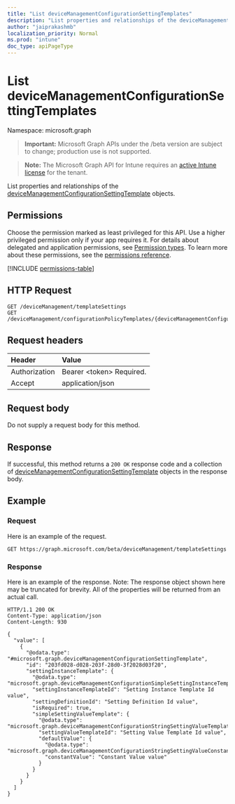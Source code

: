 ```yaml
---
title: "List deviceManagementConfigurationSettingTemplates"
description: "List properties and relationships of the deviceManagementConfigurationSettingTemplate objects."
author: "jaiprakashmb"
localization_priority: Normal
ms.prod: "intune"
doc_type: apiPageType
---
```


# List deviceManagementConfigurationSettingTemplates

Namespace: microsoft.graph

> **Important:** Microsoft Graph APIs under the /beta version are subject to change; production use is not supported.

> **Note:** The Microsoft Graph API for Intune requires an [active Intune license](https://go.microsoft.com/fwlink/?linkid=839381) for the tenant.

List properties and relationships of the [deviceManagementConfigurationSettingTemplate](../resources/intune-deviceconfigv2-devicemanagementconfigurationsettingtemplate.md) objects.

## Permissions
Choose the permission marked as least privileged for this API. Use a higher privileged permission only if your app requires it. For details about delegated and application permissions, see [Permission types](/graph/permissions-overview#permission-types). To learn more about these permissions, see the [permissions reference](/graph/permissions-reference).

<!-- { "blockType": "permissions", "name": "intune_deviceconfigv2_devicemanagementconfigurationsettingtemplate_list" } -->
[!INCLUDE [permissions-table](../includes/permissions/intune-deviceconfigv2-devicemanagementconfigurationsettingtemplate-list-permissions.md)]

## HTTP Request
<!-- {
  "blockType": "ignored"
}
-->
``` http
GET /deviceManagement/templateSettings
GET /deviceManagement/configurationPolicyTemplates/{deviceManagementConfigurationPolicyTemplateId}/settingTemplates
```

## Request headers
|Header|Value|
|:---|:---|
|Authorization|Bearer &lt;token&gt; Required.|
|Accept|application/json|

## Request body
Do not supply a request body for this method.

## Response
If successful, this method returns a `200 OK` response code and a collection of [deviceManagementConfigurationSettingTemplate](../resources/intune-deviceconfigv2-devicemanagementconfigurationsettingtemplate.md) objects in the response body.

## Example

### Request
Here is an example of the request.
``` http
GET https://graph.microsoft.com/beta/deviceManagement/templateSettings
```

### Response
Here is an example of the response. Note: The response object shown here may be truncated for brevity. All of the properties will be returned from an actual call.
``` http
HTTP/1.1 200 OK
Content-Type: application/json
Content-Length: 930

{
  "value": [
    {
      "@odata.type": "#microsoft.graph.deviceManagementConfigurationSettingTemplate",
      "id": "203fd028-d028-203f-28d0-3f2028d03f20",
      "settingInstanceTemplate": {
        "@odata.type": "microsoft.graph.deviceManagementConfigurationSimpleSettingInstanceTemplate",
        "settingInstanceTemplateId": "Setting Instance Template Id value",
        "settingDefinitionId": "Setting Definition Id value",
        "isRequired": true,
        "simpleSettingValueTemplate": {
          "@odata.type": "microsoft.graph.deviceManagementConfigurationStringSettingValueTemplate",
          "settingValueTemplateId": "Setting Value Template Id value",
          "defaultValue": {
            "@odata.type": "microsoft.graph.deviceManagementConfigurationStringSettingValueConstantDefaultTemplate",
            "constantValue": "Constant Value value"
          }
        }
      }
    }
  ]
}
```
